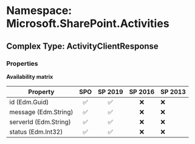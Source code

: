 # Namespace: Microsoft.SharePoint.Activities

## Complex Type: ActivityClientResponse

### Properties

**Availability matrix**

Property | SPO | SP 2019 | SP 2016 | SP 2013
----------|:---:|:-------:|:-------:|:-------
id (Edm.Guid) | ✅ | ✅ | ❌ | ❌
message (Edm.String) | ✅ | ✅ | ❌ | ❌
serverId (Edm.String) | ✅ | ✅ | ❌ | ❌
status (Edm.Int32) | ✅ | ✅ | ❌ | ❌
